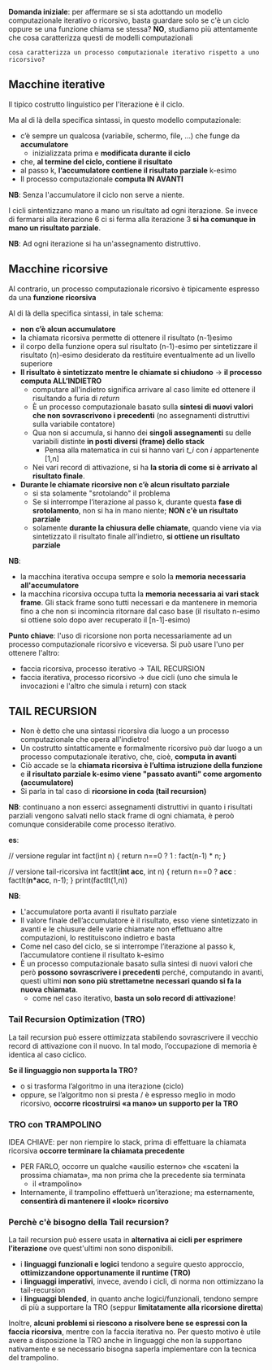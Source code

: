 **Domanda iniziale**:
per affermare se si sta adottando un modello computazionale iterativo o ricorsivo, basta guardare solo se c'è un ciclo oppure se una funzione chiama se stessa? **NO**, studiamo più attentamente che cosa caratterizza questi de modelli computazionali

    cosa caratterizza un processo computazionale iterativo rispetto a uno ricorsivo?

## Macchine iterative
Il tipico costrutto linguistico per l'iterazione è il ciclo.

Ma al di là della specifica sintassi, in questo modello computazionale:
- c’è sempre un qualcosa (variabile, schermo, file, ...)  che funge da **accumulatore**
    - inizializzata prima e **modificata durante il ciclo**
- che, **al termine del ciclo, contiene il risultato**
- al passo k, **l’accumulatore contiene il risultato parziale** k-esimo
- Il processo computazionale **computa IN AVANTI**

**NB**: Senza l'accumulatore il ciclo non serve a niente.

I cicli sintentizzano mano a mano un risultato ad ogni iterazione. Se invece di fermarsi alla iterazione 6 ci si ferma alla iterazione 3 **si ha comunque in mano un risultato parziale**.

**NB**: Ad ogni iterazione si ha un'assegnamento distruttivo.



## Macchine ricorsive
Al contrario, un processo computazionale ricorsivo è tipicamente espresso da una **funzione ricorsiva**

Al di là della specifica sintassi, in tale schema:
- **non c’è alcun accumulatore**
- la chiamata ricorsiva permette di ottenere il risultato (n-1)esimo
- il corpo della funzione opera sul risultato (n-1)-esimo per sintetizzare il risultato (n)-esimo desiderato da restituire eventualmente ad un livello superiore
- **Il risultato è sintetizzato mentre le chiamate si chiudono** -> **il processo computa ALL’INDIETRO**
    - computare all'indietro significa arrivare al caso limite ed ottenere il risultando a furia di *return*  
    - È un processo computazionale basato sulla **sintesi di nuovi valori che non sovrascrivono i precedenti** (no assegnamenti distruttivi sulla variabile contatore)
    - Qua non si accumula, si hanno dei **singoli assegnamenti** su delle variabili distinte **in posti diversi (frame) dello stack**
        - Pensa alla matematica in cui si hanno vari *t_i* con *i* appartenente [1,n]
    - Nei vari record di attivazione, si ha **la storia di come si è arrivato al risultato finale**.
- **Durante le chiamate ricorsive non c’è alcun risultato parziale**
    - si sta solamente "srotolando" il problema
    - Se si interrompe l’iterazione al passo k, durante questa **fase di srotolamento**, non si ha in mano niente; **NON c'è un risultato parziale**
    - solamente **durante la chiusura delle chiamate**, quando viene via via sintetizzato il risultato finale all’indietro, **si ottiene un risultato parziale**

**NB**: 
- la macchina iterativa occupa sempre e solo la **memoria necessaria all'accumulatore**
- la macchina ricorsiva occupa tutta la **memoria necessaria ai vari stack frame**. Gli stack frame sono tutti necessari e da mantenere in memoria fino a che non si incomincia ritornare dal caso base (il risultato n-esimo si ottiene solo dopo aver recuperato il [n-1]-esimo)

**Punto chiave**: l'uso di ricorsione non porta necessariamente ad un processo computazionale ricorsivo e viceversa. Si può usare l'uno per ottenere l'altro:
- faccia ricorsiva, processo iterativo -> TAIL RECURSION
- faccia iterativa, processo ricorsivo -> due cicli (uno che simula le invocazioni e l'altro che simula i return) con stack



## TAIL RECURSION
- Non è detto che una sintassi ricorsiva dia luogo a un processo computazionale che opera all'indietro!
- Un costrutto sintatticamente e formalmente ricorsivo può dar luogo a un processo computazionale iterativo, che, cioè, **computa in avanti**
- Ciò accade se la **chiamata ricorsiva è l’ultima istruzione della funzione** e **il risultato parziale k-esimo viene "passato avanti" come argomento (accumulatore)**
- Si parla in tal caso di **ricorsione in coda (tail recursion)**

**NB**: continuano a non esserci assegnamenti distruttivi in quanto i risultati parziali vengono salvati nello stack frame di ogni chiamata, è peroò comunque considerabile come processo iterativo.

**es**:

// versione regular
int fact(int n) {
    return n==0 ? 1 : fact(n-1) * n;
}

// versione tail-ricorsiva
int factIt(**int acc**, int n) {
    return n==0 ? **acc** : factIt(**n*acc**, n-1);
}
print(factIt(1,n))

**NB**:
- L'accumulatore porta avanti il risultato parziale
- Il valore finale dell’accumulatore è il risultato, esso viene sintetizzato in avanti e le chiusure delle varie chiamate non effettuano altre computazioni, lo restituiscono indietro e basta
- Come nel caso del ciclo, se si interrompe l’iterazione al passo k, l’accumulatore contiene il risultato k-esimo
- È un processo computazionale basato sulla sintesi di nuovi valori che però **possono sovrascrivere i precedenti** perché, computando in avanti, questi ultimi **non sono più strettametne necessari quando si fa la nuova chiamata**.
    - come nel caso iterativo, **basta un solo record di attivazione**!

### Tail Recursion Optimization (TRO)
La tail recursion può essere ottimizzata stabilendo sovrascrivere il vecchio record di attivazione con il nuovo. In tal modo, l’occupazione di memoria è identica al caso ciclico. 

**Se il linguaggio non supporta la TRO?**
- o si trasforma l’algoritmo in una iterazione (ciclo)
- oppure, se l’algoritmo non si presta / è espresso meglio in modo ricorsivo, **occorre ricostruirsi «a mano» un supporto per la TRO**

### TRO con TRAMPOLINO
IDEA CHIAVE:
per non riempire lo stack, prima di effettuare la chiamata ricorsiva **occorre terminare la chiamata precedente**
- PER FARLO, occorre un qualche «ausilio esterno» che «scateni la prossima chiamata», ma non prima che la precedente sia terminata
    - il «trampolino»
- Internamente, il trampolino effettuerà un’iterazione; ma esternamente, **consentirà di mantenere il «look» ricorsivo**

### Perchè c'è bisogno della Tail recursion?
La tail recursion può essere usata in **alternativa ai cicli per esprimere l’iterazione** ove quest'ultimi non sono disponibili.

- i **linguaggi funzionali e logici** tendono a seguire questo approccio, **ottimizzandone opportunamente il runtime (TRO)**
- i **linguaggi imperativi**, invece, avendo i cicli, di norma non ottimizzano la tail-recursion
- i **linguaggi blended**, in quanto anche logici/funzionali, tendono sempre di più a supportare la TRO (seppur **limitatamente alla ricorsione diretta**) 

Inoltre, **alcuni problemi si riescono a risolvere bene se espressi con la faccia ricorsiva**, mentre con la faccia iterativa no. Per questo motivo è utile avere a disposizione la TRO anche in linguaggi che non la supportano nativamente e se necessario bisogna saperla implementare con la tecnica del trampolino.